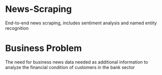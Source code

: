 # News-Scraping
End-to-end news scraping, includes sentiment analysis and named entity recognition

# Business Problem
The need for business news data needed as additional information to analyze the financial condition of customers in the bank sector
